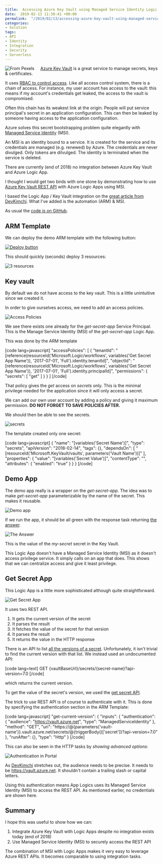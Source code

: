 ```yaml
---
title:  Accessing Azure Key Vault using Managed Service Identity Logic Apps
date:  2019-02-13 11:30:41 +00:00
permalink:  "/2019/02/13/accessing-azure-key-vault-using-managed-service-identity-logic-apps/"
categories:
- Solution
tags:
- API
- Identity
- Integration
- Security
- Serverless
---
```

<img style="float:left;padding-right:20px;" title="From Pexels" src="https://vincentlauzon.files.wordpress.com/2018/12/safe-913452_640-e1544113123159.jpg" />

<a href="https://vincentlauzon.com/2015/07/09/azure-key-vault-is-now-generally-available/">Azure Key Vault</a> is a great service to manage secrets, keys &amp; certificates.

It uses <a href="https://vincentlauzon.com/2015/07/09/azure-key-vault-is-now-generally-available/">RBAC to control access</a>.  Like all access control system, there is a chain of access.  For instance, my user account has access to the vault:  this means if my account's credentials get leaked, the access to the vault is compromised.

Often this chain has its weakest link at the origin.  People will put service principal's secret in an application configuration.  This can then be leaked by someone having access to the application configuration.

Azure solves this secret bootstrapping problem quite elegantly with <a href="https://docs.microsoft.com/en-us/azure/active-directory/managed-identities-azure-resources/overview">Managed Service Identity</a> (MSI).

An MSI is an identity bound to a service.  It is created for the service and its credentials are managed (e.g. renewed) by Azure.  The credentials are never divulged.  Only tokens are dilvulged.  The identity is terminated when the service is deleted.

There are currently (end of 2018) no integration between Azure Key Vault and Azure Logic App.

I thought I would get two birds with one stone by demonstrating how to use <a href="https://docs.microsoft.com/en-us/rest/api/keyvault">Azure Key Vault REST API</a> with Azure Logic Apps using MSI.

I based the Logic App / Key Vault integration on the <a href="https://devkimchi.com/2018/10/24/accessing-key-vault-from-logic-apps-with-managed-identity/">great article from DevKimchi</a>.  What I've added is the automation (ARM) &amp; MSI.

As usual the <a href="https://github.com/vplauzon/logic-apps/tree/master/keyvault-integration">code is on GitHub</a>.

<h2>ARM Template</h2>

We can deploy the demo ARM template with the following button:

<a href="https://portal.azure.com/#create/Microsoft.Template/uri/https:%2F%2Fraw.githubusercontent.com%2Fvplauzon%2Flogic-apps%2Fmaster%2Fkeyvault-integration%2Fdeploy.json"><img src="http://azuredeploy.net/deploybutton.png" alt="Deploy button" /></a>

This should quickly (seconds) deploy 3 resources:

<img src="https://vincentlauzon.files.wordpress.com/2018/12/3-resources.png" alt="3 resources" />

<h2>Key vault</h2>

By default we do not have access to the key vault.  This is a little unintuitive since we created it.

In order to give ourselves access, we need to add an access policies.

<img src="https://vincentlauzon.files.wordpress.com/2018/12/access-policies.png" alt="Access Policies" />

We see there exists one already for the <em>get-secret-app</em> Service Principal.  This is the Manage Service Identity (MSI) of the <em>get-secret-app</em> Logic App.

This was done by the ARM template

[code lang=javascript]
&quot;accessPolicies&quot;: [
    {
    &quot;tenantId&quot;: &quot;[reference(resourceId(&#039;Microsoft.Logic/workflows&#039;, variables(&#039;Get Secret App Name&#039;)), &#039;2017-07-01&#039;, &#039;Full&#039;).identity.tenantId]&quot;,
    &quot;objectId&quot;: &quot;[reference(resourceId(&#039;Microsoft.Logic/workflows&#039;, variables(&#039;Get Secret App Name&#039;)), &#039;2017-07-01&#039;, &#039;Full&#039;).identity.principalId]&quot;,
    &quot;permissions&quot;: {
        &quot;secrets&quot;: [
        &quot;get&quot;
        ]
    }
    }
]
[/code]

That policy gives the <em>get</em> access on <em>secrets</em> only.  This is the minimal privilege needed for the application since it will only access a secret.

We can add our own user account by adding a policy and giving it maximum permission.  <strong>DO NOT FORGET TO SAVE POLICIES AFTER.</strong>

We should then be able to see the secrets.

<img src="https://vincentlauzon.files.wordpress.com/2018/12/secrets.png" alt="secrets" />

The template created only one secret:

[code lang=javascript]
{
    &quot;name&quot;: &quot;[variables(&#039;Secret Name&#039;)]&quot;,
    &quot;type&quot;: &quot;secrets&quot;,
    &quot;apiVersion&quot;: &quot;2018-02-14&quot;,
    &quot;tags&quot;: {},
    &quot;dependsOn&quot;: [
        &quot;[resourceId(&#039;Microsoft.KeyVault/vaults&#039;, parameters(&#039;Vault Name&#039;))]&quot;
    ],
    &quot;properties&quot;: {
        &quot;value&quot;: &quot;[variables(&#039;Secret Value&#039;)]&quot;,
        &quot;contentType&quot;: &quot;&quot;,
        &quot;attributes&quot;: {
            &quot;enabled&quot;: &quot;true&quot;
        }
    }
}
[/code]

<h2>Demo App</h2>

The demo app really is a wrapper on the <em>get-secret-app</em>.  The idea was to make <em>get-secret-app</em> parameterizable by the name of the secret.  This makes it reusable.

<img src="https://vincentlauzon.files.wordpress.com/2018/12/demo-app.png" alt="Demo app" />

If we run the app, it should be all green with the response task returning <a href="https://en.wikipedia.org/wiki/42_(number)#The_Hitchhiker's_Guide_to_the_Galaxy">the answer</a>.

<img src="https://vincentlauzon.files.wordpress.com/2018/12/the-answer.png" alt="The Answer" />

This is the value of the <em>my-secret</em> secret in the Key Vault.

This Logic App doesn't have a Managed Service Identity (MSI) as it doesn't access privilege service.  It simply calls on an app that does.  This shows that we can centralize access and give it least privilege.

<h2>Get Secret App</h2>

This Logic App is a little more sophisticated although quite straightforward.

<img src="https://vincentlauzon.files.wordpress.com/2018/12/get-secret-app.png" alt="Get Secret App" />

It uses two REST API.

<ol>
<li>It gets the current version of the secret</li>
<li>It parses the result</li>
<li>It fetches the value of the secret for that version</li>
<li>It parses the result</li>
<li>It returns the value in the HTTP response</li>
</ol>

There is an API to list <a href="https://docs.microsoft.com/en-us/rest/api/keyvault/getsecretversions/getsecretversions">all the versions of a secret</a>.  Unfortunately, it isn't trivial to find the current version with that list.  We instead used an undocumented API:

[code lang=text]
GET {vaultBaseUrl}/secrets/{secret-name}?api-version=7.0
[/code]

which returns the current version.

To get the value of the secret's version, we used the <a href="https://docs.microsoft.com/en-us/rest/api/keyvault/getsecret/getsecret">get secret API</a>.

The trick to use REST API is of course to authenticate with it.  This is done by specifying the authentication section in the ARM Template:

[code lang=javascript]
&quot;get-current-version&quot;: {
    &quot;inputs&quot;: {
        &quot;authentication&quot;: {
            &quot;audience&quot;: &quot;https://vault.azure.net&quot;,
            &quot;type&quot;: &quot;ManagedServiceIdentity&quot;
        },
        &quot;method&quot;: &quot;GET&quot;,
        &quot;uri&quot;: &quot;https://@{parameters(&#039;vault-name&#039;)}.vault.azure.net/secrets/@{triggerBody()[&#039;secret&#039;]}?api-version=7.0&quot;
    },
    &quot;runAfter&quot;: {},
    &quot;type&quot;: &quot;Http&quot;
}
[/code]

This can also be seen in the HTTP tasks by <em>showing advanced options</em>:

<img src="https://vincentlauzon.files.wordpress.com/2018/12/authentication.png" alt="Authentication in Portal" />

As <a href="https://devkimchi.com/2018/10/24/accessing-key-vault-from-logic-apps-with-managed-identity/">DevKimchi</a> stretches out, the audience needs to be precise.  It needs to be https://vault.azure.net.  It shouldn't contain a trailing slash or capital letters.

Using this authentication means App Logics uses its Managed Service Identity (MSI) to access the REST API.  As mentioned earlier, no credentials are shown here.

<h2>Summary</h2>

I hope this was useful to show how we can:

<ol>
<li>Integrate Azure Key Vault with Logic Apps despite no integration exists today (end of 2018)</li>
<li>Use Managed Service Identity (MSI) to securely access the REST API</li>
</ol>

The combination of MSI with Logic Apps makes it very easy to leverage Azure REST APIs.  It becomes comparable to using integration tasks.